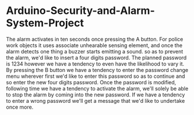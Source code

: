 # Arduino-Security-and-Alarm-System-Project
The alarm activates in ten seconds once pressing the A button. For police work objects it uses associate unhearable sensing element, and once the alarm detects one thing a buzzer starts emitting a sound. so as to prevent the alarm, we'd like to insert a four digits password. The planned password is 1234 however we have a tendency to even have the likelihood to vary it. By pressing the B button we have a tendency to enter the password change menu wherever first we'd like to enter this password so as to continue and so enter the new four digits password. Once the password is modified, following time we have a tendency to activate the alarm, we'll solely be able to stop the alarm by coming into the new password. If we have a tendency to enter a wrong password we'll get a message that we'd like to undertake once more.
